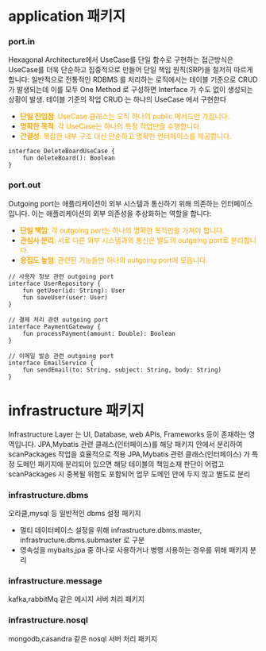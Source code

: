 # application 패키지

### port.in
Hexagonal Architecture에서 UseCase를 단일 함수로 구현하는 접근방식은 UseCase를 더욱 단순하고 집중적으로 만들어 단일 책임 원칙(SRP)을 철저히 따르게 합니다:
일반적으로 전통적인 RDBMS 를 처리하는 로직에서는 테이블 기준으로 CRUD 가 발생되는데 이를 모두 One Method 로 구성하면 Interface 가 수도 없이
생성되는 상황이 발생.
테이블 기준의 작업 CRUD 는 하나의 UseCase 에서 구현한다


* <span style="color:orange">**단일 진입점**: UseCase 클래스는 오직 하나의 public 메서드만 가집니다.</span>
* <span style="color:orange">**명확한 목적**: 각 UseCase는 하나의 특정 작업만을 수행합니다.</span>
* <span style="color:orange">**간결성**: 복잡한 내부 구조 대신 단순하고 명확한 인터페이스를 제공합니다.</span>
```
interface DeleteBoardUseCase {
    fun deleteBoard(): Boolean
}
```
### port.out
Outgoing port는 애플리케이션이 외부 시스템과 통신하기 위해 의존하는 인터페이스입니다. 
이는 애플리케이션의 외부 의존성을 추상화하는 역할을 합니다:

* <span style="color:orange">**단일 책임**: 각 outgoing port는 하나의 명확한 목적만을 가져야 합니다.</span>
* <span style="color:orange">**관심사 분리**: 서로 다른 외부 시스템과의 통신은 별도의 outgoing port로 분리합니다.</span>
* <span style="color:orange">**응집도 높임**: 관련된 기능들만 하나의 outgoing port에 모읍니다.</span>
```
// 사용자 정보 관련 outgoing port
interface UserRepository {
    fun getUser(id: String): User
    fun saveUser(user: User)
}

// 결제 처리 관련 outgoing port
interface PaymentGateway {
    fun processPayment(amount: Double): Boolean
}

// 이메일 발송 관련 outgoing port
interface EmailService {
    fun sendEmail(to: String, subject: String, body: String)
}
```
# infrastructure 패키지

Infrastructure Layer 는 UI, Database, web APIs, Frameworks 등이 존재하는 영역입니다.
JPA,Mybatis 관련 클래스(인터페이스)를  해당 패키지 안에서 분리하여 scanPackages 작업을 효율적으로 적용
JPA,Mybatis 관련 클래스(인터페이스) 가 특정 도메인 패키지에 분리되어 있으면 해당 테이블의 책임소재 판단이
어렵고 scanPackages 시 중복될 위험도 포함되어 업무 도메인 안에 두지 않고 별도로 분리

### infrastructure.dbms
오라클,mysql 등 일반적인 dbms 설정 패키지 
* 멀티 데이터베이스 설정을 위해 infrastructure.dbms.master, infrastructure.dbms.submaster 로 구분
* 영속성을 mybaits,jpa 중 하나로 사용하거나 병행 사용하는 경우를 위해 패키지 분리

### infrastructure.message
kafka,rabbitMq 같은 메시지 서버 처리 패키지

### infrastructure.nosql
mongodb,casandra 같은 nosql 서버 처리 패키지